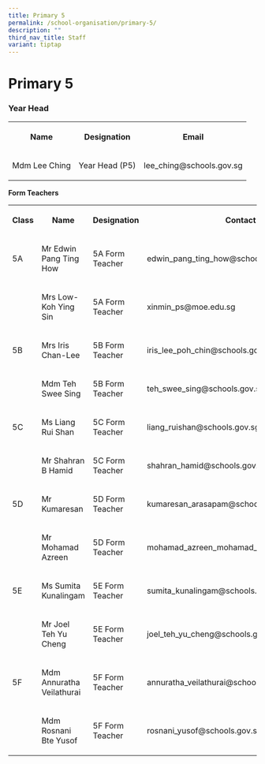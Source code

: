 ```yaml
---
title: Primary 5
permalink: /school-organisation/primary-5/
description: ""
third_nav_title: Staff
variant: tiptap
---
```

<h1><strong>Primary 5</strong></h1>
<h3>Year Head</h3>
<table style="minWidth: 75px">
<colgroup>
<col>
<col>
<col>
</colgroup>
<tbody>
<tr>
<th rowspan="1" colspan="1">
<p>Name</p>
</th>
<th rowspan="1" colspan="1">
<p>Designation</p>
</th>
<th rowspan="1" colspan="1">
<p>Email</p>
</th>
</tr>
<tr>
<td rowspan="1" colspan="1">
<p>Mdm Lee Ching</p>
</td>
<td rowspan="1" colspan="1">
<p>Year Head (P5)</p>
</td>
<td rowspan="1" colspan="1">
<p>lee_ching@schools.gov.sg</p>
</td>
</tr>
</tbody>
</table>
<p><strong>Form Teachers</strong>
</p>
<table style="minWidth: 100px">
<colgroup>
<col>
<col>
<col>
<col>
</colgroup>
<tbody>
<tr>
<th rowspan="1" colspan="1">
<p>Class</p>
</th>
<th rowspan="1" colspan="1">
<p>Name</p>
</th>
<th rowspan="1" colspan="1">
<p>Designation</p>
</th>
<th rowspan="1" colspan="1">
<p>Contact</p>
</th>
</tr>
<tr>
<td rowspan="1" colspan="1">
<p>5A</p>
</td>
<td rowspan="1" colspan="1">
<p>Mr Edwin Pang Ting How</p>
</td>
<td rowspan="1" colspan="1">
<p>5A Form Teacher</p>
</td>
<td rowspan="1" colspan="1">
<p>edwin_pang_ting_how@schools.gov.sg</p>
</td>
</tr>
<tr>
<td rowspan="1" colspan="1">
<p></p>
</td>
<td rowspan="1" colspan="1">
<p>Mrs Low-Koh Ying Sin</p>
</td>
<td rowspan="1" colspan="1">
<p>5A Form Teacher</p>
</td>
<td rowspan="1" colspan="1">
<p>xinmin_ps@moe.edu.sg</p>
</td>
</tr>
<tr>
<td rowspan="1" colspan="1">
<p>5B</p>
</td>
<td rowspan="1" colspan="1">
<p>Mrs Iris Chan-Lee</p>
</td>
<td rowspan="1" colspan="1">
<p>5B Form Teacher</p>
</td>
<td rowspan="1" colspan="1">
<p>iris_lee_poh_chin@schools.gov.sg</p>
</td>
</tr>
<tr>
<td rowspan="1" colspan="1">
<p></p>
</td>
<td rowspan="1" colspan="1">
<p>Mdm Teh Swee Sing&nbsp;</p>
</td>
<td rowspan="1" colspan="1">
<p>5B Form Teacher</p>
</td>
<td rowspan="1" colspan="1">
<p>teh_swee_sing@schools.gov.sg</p>
</td>
</tr>
<tr>
<td rowspan="1" colspan="1">
<p>5C</p>
</td>
<td rowspan="1" colspan="1">
<p>Ms Liang Rui Shan</p>
</td>
<td rowspan="1" colspan="1">
<p>5C Form Teacher</p>
</td>
<td rowspan="1" colspan="1">
<p>liang_ruishan@schools.gov.sg</p>
</td>
</tr>
<tr>
<td rowspan="1" colspan="1">
<p></p>
</td>
<td rowspan="1" colspan="1">
<p>Mr Shahran B Hamid</p>
</td>
<td rowspan="1" colspan="1">
<p>5C Form Teacher</p>
</td>
<td rowspan="1" colspan="1">
<p>shahran_hamid@schools.gov.sg</p>
</td>
</tr>
<tr>
<td rowspan="1" colspan="1">
<p>5D</p>
</td>
<td rowspan="1" colspan="1">
<p>Mr Kumaresan</p>
</td>
<td rowspan="1" colspan="1">
<p>5D Form Teacher</p>
</td>
<td rowspan="1" colspan="1">
<p>kumaresan_arasapam@schools.gov.sg</p>
</td>
</tr>
<tr>
<td rowspan="1" colspan="1">
<p></p>
</td>
<td rowspan="1" colspan="1">
<p>Mr Mohamad Azreen</p>
</td>
<td rowspan="1" colspan="1">
<p>5D Form Teacher</p>
</td>
<td rowspan="1" colspan="1">
<p>mohamad_azreen_mohamad_kus@schools.gov.sg</p>
</td>
</tr>
<tr>
<td rowspan="1" colspan="1">
<p>5E</p>
</td>
<td rowspan="1" colspan="1">
<p>Ms Sumita Kunalingam</p>
</td>
<td rowspan="1" colspan="1">
<p>5E Form Teacher</p>
</td>
<td rowspan="1" colspan="1">
<p>sumita_kunalingam@schools.gov.sg</p>
</td>
</tr>
<tr>
<td rowspan="1" colspan="1">
<p></p>
</td>
<td rowspan="1" colspan="1">
<p>Mr Joel Teh Yu Cheng&nbsp;</p>
</td>
<td rowspan="1" colspan="1">
<p>5E Form Teacher</p>
</td>
<td rowspan="1" colspan="1">
<p>joel_teh_yu_cheng@schools.gov.sg</p>
</td>
</tr>
<tr>
<td rowspan="1" colspan="1">
<p>5F</p>
</td>
<td rowspan="1" colspan="1">
<p>Mdm Annuratha Veilathurai</p>
</td>
<td rowspan="1" colspan="1">
<p>5F Form Teacher</p>
</td>
<td rowspan="1" colspan="1">
<p>annuratha_veilathurai@schools.gov.sg</p>
</td>
</tr>
<tr>
<td rowspan="1" colspan="1">
<p></p>
</td>
<td rowspan="1" colspan="1">
<p>Mdm Rosnani&nbsp; Bte Yusof</p>
</td>
<td rowspan="1" colspan="1">
<p>5F Form Teacher</p>
</td>
<td rowspan="1" colspan="1">
<p>rosnani_yusof@schools.gov.sg</p>
</td>
</tr>
</tbody>
</table>
<p></p>